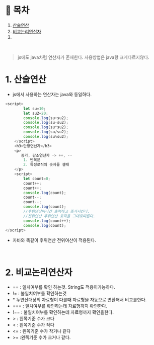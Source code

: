 # 🔖 목차
1. [산술연산](#1-산술연산)<br/>
2. [비교논리연산자](#2-비교논리연산자)<br/>
3.

<br/>

> js에도 java차럼 연산자가 존재한다.
> 사용방법은 java랑 크게다르지않다.


# 1. 산술연산
- js에서 사용하는 연산자는 java와 동일하다.

```javascript
<script>
        let su=10;
        let su2=20;
        console.log(su+su2);
        console.log(su-su2);
        console.log(su*su2);
        console.log(su/su2);
        console.log(su%su2);
    </script>
    <h3>단항연산자</h3>
    <p>
       증가, 감소연산자 -> ++, -- 
        1. 반복문
        2. 특정로직의 숫자를 셀때
    </p>
    <script>
        let count=0;
        count++;
        count++;
        console.log(count);
        count--;
        count--;
        console.log(count);
        //후위연산이니간 출력하고 증가시킨다.
        //전위연산 후위연산 로직을 그대로따른다.
        console.log(count++);
        console.log(count);
</script>
```
- 자바와 똑같이 후위연산 전위여산이 적용된다.



<br/>

# 2. 비교논리연산자

- \== : 일치여부를 확인 하는것. String도 적용이가능하다. 
- \!= : 불일치여부를 확인하는것
- \* 두연산대상의 자료형이 다를때 자료형을 자동으로 변환해서 비교를한다.
- \=== : 일치여부를 확인하는데 자료형까지 확인한다.
- \!== : 불일치여부를 확인하는데 자료형까지 확인을한다.
- \> : 왼쪽기준 수가 크다
- \< : 왼쪽기준 수가 작다
- \<= : 왼쪽기준 수가 작거나 같다
- \>= :왼쪽기준 수가 크거나 같다.




